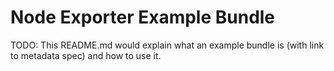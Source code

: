 # Node Exporter Example Bundle

TODO: This README.md would explain what an example bundle is (with link to metadata spec) and how to use it.